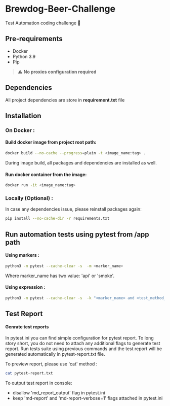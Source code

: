 # Brewdog-Beer-Challenge
Test Automation coding challenge :muscle:
## Pre-requirements 
- Docker
- Python 3.9
- Pip

> :warning: **No proxies configuration required**

## Dependencies 
All project dependencies are store in <b>requirement.txt</b> file  

## Installation
### On Docker :
#### Build docker image from project root path:
```bash
docker build --no-cache --progress=plain -t <image_name:tag> .
```
During image build, all packages and dependencies are installed as well.  

#### Run docker container from the image:
```bash
docker run -it <image_name:tag>
```
### Locally (Optional) :
In case any dependencies issue, please reinstall packages again:
```bash
pip install --no-cache-dir -r requirements.txt
```

## Run automation tests using pytest from /app path
#### Using markers :
```bash  
python3 -m pytest --cache-clear -s  -m <marker_name> 
```
Where marker_name has two value: 'api' or 'smoke'. 

#### Using expression :
```bash
python3 -m pytest --cache-clear -s  -k "<marker_name> and <test_method_name>"
```
## Test Report

#### Genrate test reports
In pytest.ini you can find simple configuration for pytest report. To long story short, you do not need to attach any additional flags to generate test report. Run tests suite using previous commands and the test report will be generated automatically in pytest-report.txt file.

To preview report, please use 'cat' method :
```bash
cat pytest-report.txt 
```

To output test report in console:
- disallow 'md_report_output' flag in pytest.ini  
- keep 'md-report' and 'md-report-verbose=1' flags attached in pytest.ini 
